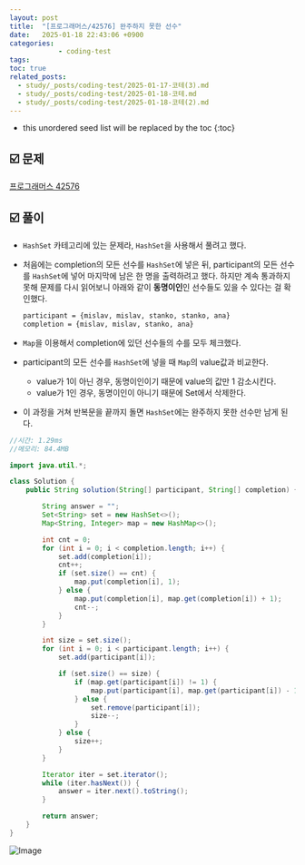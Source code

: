 ```yaml
---
layout: post
title:  "[프로그래머스/42576] 완주하지 못한 선수"
date:   2025-01-18 22:43:06 +0900
categories: 
            - coding-test
tags:        
toc: true
related_posts:
  - study/_posts/coding-test/2025-01-17-코테(3).md
  - study/_posts/coding-test/2025-01-18-코테.md
  - study/_posts/coding-test/2025-01-18-코테(2).md
---
```

* this unordered seed list will be replaced by the toc
{:toc}

## ☑️ 문제

[프로그래머스 42576](https://school.programmers.co.kr/learn/courses/30/lessons/42576)

## ☑️ 풀이

- `HashSet` 카테고리에 있는 문제라, `HashSet`을 사용해서 풀려고 했다.
- 처음에는 completion의 모든 선수를 `HashSet`에 넣은 뒤, participant의 모든 선수를 `HashSet`에 넣어 마지막에 남은 한 명을 출력하려고 했다. 하지만 계속 통과하지 못해 문제를 다시 읽어보니 아래와 같이 **동명이인**인 선수들도 있을 수 있다는 걸 확인했다.
    
    ```bash
    participant = {mislav, mislav, stanko, stanko, ana}
    completion = {mislav, mislav, stanko, ana}
    ```
    
- `Map`을 이용해서 completion에 있던 선수들의 수를 모두 체크했다.
- participant의 모든 선수를 `HashSet`에 넣을 때 `Map`의 value값과 비교한다.
    - value가 1이 아닌 경우, 동명이인이기 때문에 value의 값만 1 감소시킨다.
    - value가 1인 경우, 동명이인이 아니기 때문에 Set에서 삭제한다.
- 이 과정을 거쳐 반복문을 끝까지 돌면 `HashSet`에는 완주하지 못한 선수만 남게 된다.

```java
//시간: 1.29ms
//메모리: 84.4MB

import java.util.*;

class Solution {
    public String solution(String[] participant, String[] completion) {

        String answer = "";
        Set<String> set = new HashSet<>();
        Map<String, Integer> map = new HashMap<>();

        int cnt = 0;
        for (int i = 0; i < completion.length; i++) {
            set.add(completion[i]);
            cnt++;
            if (set.size() == cnt) {
                map.put(completion[i], 1);
            } else {
                map.put(completion[i], map.get(completion[i]) + 1);
                cnt--;
            }
        }

        int size = set.size();
        for (int i = 0; i < participant.length; i++) {
            set.add(participant[i]);

            if (set.size() == size) {
                if (map.get(participant[i]) != 1) {
                    map.put(participant[i], map.get(participant[i]) - 1);
                } else {
                    set.remove(participant[i]);
                    size--;
                }
            } else {
                size++;
            }
        }

        Iterator iter = set.iterator();
        while (iter.hasNext()) {
            answer = iter.next().toString();
        }

        return answer;
    }
}
```

![Image](https://github.com/user-attachments/assets/d45e3ba0-f86d-4b29-bd7b-94b9bab730ef)